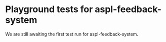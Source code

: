 # Playground tests for aspl-feedback-system
We are still awaiting the first test run for aspl-feedback-system.
